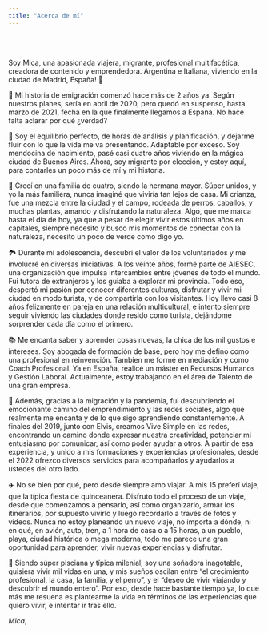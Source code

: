 ```yaml
---
title: "Acerca de mí"
---
```


<!-- ![acercademi](/images/about/about-img.jpeg) -->
  <br/><br/>

  Soy Mica, una apasionada viajera, migrante, profesional multifacética, creadora de contenido y emprendedora. 
  Argentina e Italiana, viviendo en la ciudad de Madrid, España! 📍

  
  🌟 Mi historia de emigración comenzó hace más de 2 años ya. Según nuestros planes, sería en abril de 2020, pero
  quedó en suspenso, hasta marzo de 2021, fecha en la que finalmente llegamos a Espana. 
  No hace falta aclarar por qué ¿verdad?


  🌈 Soy el equilibrio perfecto, de horas de análisis y planificación, y dejarme fluir con lo que la vida me va presentando. Adaptable por exceso. Soy mendocina de nacimiento, pasé casi cuatro años viviendo en la mágica ciudad de Buenos Aires. 
  Ahora, soy migrante por elección, y estoy aquí, para contarles un poco más de mí y mi historia.


  🌄 Crecí en una familia de cuatro, siendo la hermana mayor. Súper unidos, y yo la más familiera, 
  nunca imaginé que viviría tan lejos de casa. Mi crianza, fue una mezcla entre la ciudad y el campo, 
  rodeada de perros, caballos, y muchas plantas, amando y disfrutando la naturaleza. 
  Algo, que me marca hasta el día de hoy, ya que a pesar de elegir vivir estos últimos años en capitales, 
  siempre necesito y busco mis momentos de conectar con la naturaleza, necesito un poco de verde como digo yo.


  🏞️ Durante mi adolescencia, descubrí el valor de los voluntariados y me involucré en diversas iniciativas. 
  A los veinte años, formé parte de AIESEC, una organización que impulsa intercambios entre jóvenes de 
  todo el mundo. Fui tutora de extranjeros y los guiaba a explorar mi provincia.
  Todo eso, despertó mi pasión por conocer diferentes culturas, disfrutar y vivir mi ciudad en modo turista, 
  y de compartirla con los visitantes. Hoy llevo casi 8 años felizmente en pareja en una relación multicultural, 
  e intento siempre seguir viviendo las ciudades donde resido como turista, dejándome sorprender cada día 
  como el primero. 


  📚 Me encanta saber y aprender cosas nuevas, la chica de los mil gustos e intereses. 
  Soy abogada de formación de base, pero hoy me defino como una profesional en reinvención. 
  Tambien me formé en mediación y como Coach Profesional. Ya en España, realicé un máster en Recursos Humanos y 
  Gestión Laboral. Actualmente, estoy trabajando en el área de Talento de una gran empresa. 


  🚀 Además, gracias a la migración y la pandemia, fui descubriendo el emocionante camino del 
  emprendimiento y las redes sociales, algo que realmente me encanta y de lo que sigo 
  aprendiendo constantemente. A finales del 2019, junto con Elvis, creamos Vive Simple en las redes, 
  encontrando un camino donde expresar nuestra creatividad, potenciar mi entusiasmo por comunicar, así como poder 
  ayudar a otros. A partir de esa experiencia, y unido a mis formaciones y experiencias profesionales, 
  desde el 2022 ofrezco diversos servicios para acompañarlos y ayudarlos a ustedes del otro lado. 

  
  ✈️ No sé bien por qué, pero desde siempre amo viajar. A mis 15 preferí viaje, que la típica fiesta de quinceanera. 
  Disfruto todo el proceso de un viaje, desde que comenzamos a pensarlo, así como organizarlo, armar los 
  itinerarios, por supuesto vivirlo y luego recordarlo a través de fotos y videos. 
  Nunca no estoy planeando un nuevo viaje, no importa a dónde, ni en qué, 
  en avión, auto, tren, a 1 hora de casa o a 15 horas, a un pueblo, playa, ciudad histórica o mega moderna, 
  todo me parece una gran oportunidad para aprender, vivir nuevas experiencias y disfrutar. 


  💭 Siendo súper pisciana y típica milenial, soy una soñadora inagotable, quisiera vivir mil vidas en una, 
  y mis sueños oscilan entre “el crecimiento profesional, la casa, la familia, y el perro”, y el 
  “deseo de vivir viajando y descubrir el mundo entero”. Por eso, desde hace bastante tiempo ya, 
  lo que más me resuena es plantearme la vida en términos de las experiencias que quiero vivir, 
  e intentar ir tras ello. 


  *Mica*,